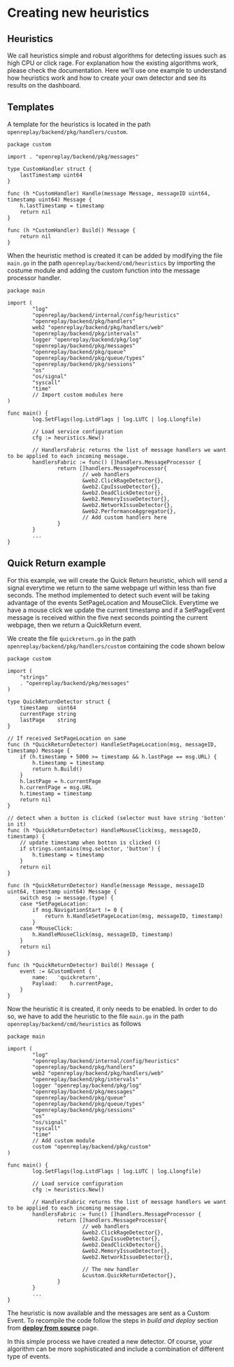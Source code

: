 # Creating new heuristics

## Heuristics
We call heuristics simple and robust algorithms for detecting issues such as high CPU or click rage. For explanation how the existing algorithms work, please check the documentation. Here we'll use one example to understand how heuristics work and how to create your own detector and see its results on the dashboard.
## Templates
A template for the heuristics is located in the path
`openreplay/backend/pkg/handlers/custom`.
```tsx
package custom

import . "openreplay/backend/pkg/messages"

type CustomHandler struct {
	lastTimestamp uint64
}

func (h *CustomHandler) Handle(message Message, messageID uint64, timestamp uint64) Message {
	h.lastTimestamp = timestamp
	return nil
}

func (h *CustomHandler) Build() Message {
	return nil
}
```
When the heuristic method is created it can be added by modifying the file `main.go` in the path
`openreplay/backend/cmd/heuristics` by importing the costume module and adding the custom function into the message processor handler.
```tsx
package main

import (
        "log"
        "openreplay/backend/internal/config/heuristics"
        "openreplay/backend/pkg/handlers"
        web2 "openreplay/backend/pkg/handlers/web"
        "openreplay/backend/pkg/intervals"
        logger "openreplay/backend/pkg/log"
        "openreplay/backend/pkg/messages"
        "openreplay/backend/pkg/queue"
        "openreplay/backend/pkg/queue/types"
        "openreplay/backend/pkg/sessions"
        "os"
        "os/signal"
        "syscall"
        "time"
        // Import custom modules here
)

func main() {
        log.SetFlags(log.LstdFlags | log.LUTC | log.Llongfile)

        // Load service configuration
        cfg := heuristics.New()

        // HandlersFabric returns the list of message handlers we want to be applied to each incoming message.
        handlersFabric := func() []handlers.MessageProcessor {
                return []handlers.MessageProcessor{
                        // web handlers
                        &web2.ClickRageDetector{},
                        &web2.CpuIssueDetector{},
                        &web2.DeadClickDetector{},
                        &web2.MemoryIssueDetector{},
                        &web2.NetworkIssueDetector{},
                        &web2.PerformanceAggregator{},
                        // Add custom handlers here
                }
        }
        ...
}

```
## Quick Return example
For this example, we will create the Quick Return heuristic, which will send a signal everytime we return to the same webpage url within less than five seconds. The method implemented to detect such event will be taking advantage of the events SetPageLocation and MouseClick. Everytime we have a mouse click we update the current timestamp and if a SetPageEvent message is received within the five next seconds pointing the current webpage, then we return a QuickReturn event.

We create the file `quickreturn.go` in the path `openreplay/backend/pkg/handlers/custom` containing the code shown below

```tsx
package custom

import (
    "strings"
    . "openreplay/backend/pkg/messages"
)

type QuickReturnDetector struct {
    timestamp   uint64
    currentPage string
    lastPage    string
}

// If received SetPageLocation on same 
func (h *QuickReturnDetector) HandleSetPageLocation(msg, messageID, timestamp) Message {
    if (h.timestamp + 5000 >= timestamp && h.lastPage == msg.URL) {
        h.timestamp = timestamp
        return h.Build()
    }
    h.lastPage = h.currentPage
    h.currentPage = msg.URL
    h.timestamp = timestamp
    return nil
}

// detect when a button is clicked (selector must have string 'botton' in it)
func (h *QuickReturnDetector) HandleMouseClick(msg, messageID, timestamp) {
    // update timestamp when botton is clicked ()
    if strings.contains(msg.selector, 'button') {
        h.timestamp = timestamp
    }
    return nil
}

func (h *QuickReturnDetector) Handle(message Message, messageID uint64, timestamp uint64) Message {
    switch msg := message.(type) {
    case *SetPageLocation:
        if msg.NavigationStart != 0 {
            return h.HandleSetPageLocation(msg, messageID, timestamp)
        }
    case *MouseClick:
        h.HandleMouseClick(msg, messageID, timestamp)
    }
    return nil
}

func (h *QuickReturnDetector) Build() Message {
    event := &CustomEvent {
        name:   'quickreturn',
        Payload:    h.currentPage,
    }
}
```
Now the heuristic it is created, it only needs to be enabled. In order to do so, we have to add the heuristic to the file `main.go` in the path `openreplay/backend/cmd/heuristics` as follows
```tsx
package main

import (
        "log"
        "openreplay/backend/internal/config/heuristics"
        "openreplay/backend/pkg/handlers"
        web2 "openreplay/backend/pkg/handlers/web"
        "openreplay/backend/pkg/intervals"
        logger "openreplay/backend/pkg/log"
        "openreplay/backend/pkg/messages"
        "openreplay/backend/pkg/queue"
        "openreplay/backend/pkg/queue/types"
        "openreplay/backend/pkg/sessions"
        "os"
        "os/signal"
        "syscall"
        "time"
        // Add custom module
        custom "openreplay/backend/pkg/custom"
)

func main() {
        log.SetFlags(log.LstdFlags | log.LUTC | log.Llongfile)

        // Load service configuration
        cfg := heuristics.New()

        // HandlersFabric returns the list of message handlers we want to be applied to each incoming message.
        handlersFabric := func() []handlers.MessageProcessor {
                return []handlers.MessageProcessor{
                        // web handlers
                        &web2.ClickRageDetector{},
                        &web2.CpuIssueDetector{},
                        &web2.DeadClickDetector{},
                        &web2.MemoryIssueDetector{},
                        &web2.NetworkIssueDetector{},

                        // The new handler
                        &custom.QuickReturnDetector{},
                }
        }
        ...
}
```
The heuristic is now available and the messages are sent as a Custom Event. To recompile the code follow the steps in *build and deploy* section from [**deploy from source**](https://docs.openreplay.com/deployment/deploy-source) page.

In this simple process we have created a new detector. Of course, your algorithm can be more sophisticated and include a combination of different type of events.
